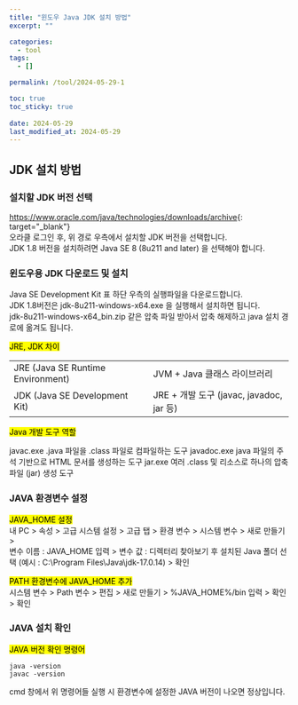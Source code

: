 ```yaml
---
title: "윈도우 Java JDK 설치 방법"
excerpt: ""

categories:
  - tool
tags:
  - []

permalink: /tool/2024-05-29-1

toc: true
toc_sticky: true
 
date: 2024-05-29
last_modified_at: 2024-05-29
---
```


## JDK 설치 방법

### 설치할 JDK 버전 선택
<https://www.oracle.com/java/technologies/downloads/archive>{: target="_blank"}  
오라클 로그인 후, 위 경로 우측에서 설치할 JDK 버전을 선택합니다.  
JDK 1.8 버전을 설치하려면 Java SE 8 (8u211 and later) 을 선택해야 합니다.  

### 윈도우용 JDK 다운로드 및 설치
Java SE Development Kit 표 하단 우측의 실행파일을 다운로드합니다.  
JDK 1.8버전은 jdk-8u211-windows-x64.exe 을 실행해서 설치하면 됩니다.  
jdk-8u211-windows-x64_bin.zip 같은 압축 파일 받아서 압축 해제하고 java 설치 경로에 옮겨도 됩니다.

<mark>JRE, JDK 차이</mark>  
<table class="table_2_left">
  <tbody>
    <tr>
      <td>JRE (Java SE Runtime Environment)</td>
      <td>JVM + Java 클래스 라이브러리</td>
    </tr>
    <tr>
      <td>JDK (Java SE Development Kit)</td>
      <td>JRE + 개발 도구 (javac, javadoc, jar 등)</td>
    </tr>
  </tbody>
</table>

<mark>Java 개발 도구 역할</mark>  
<tabl class="table_2_left">
  <tbody>
    <tr>
      <td>javac.exe</td>
      <td>.java 파일을 .class 파일로 컴파일하는 도구</td>
    </tr>
    <tr>
      <td>javadoc.exe </td>
      <td>java 파일의 주석 기반으로 HTML 문서를 생성하는 도구</td>
    </tr>
    <tr>
      <td>jar.exe</td>
      <td>여러 .class 및 리소스로 하나의 압축 파일 (jar) 생성 도구</td>
    </tr>
  </tbody>
</tabl>

### JAVA 환경변수 설정
<mark>JAVA_HOME 설정</mark>  
내 PC > 속성 > 고급 시스템 설정 > 고급 탭 > 환경 변수 > 시스템 변수 > 새로 만들기 >  
변수 이름 : JAVA_HOME 입력 > 변수 값 : 디렉터리 찾아보기 후 설치된 Java 폴더 선택 (예시 : C:\Program Files\Java\jdk-17.0.14) > 확인

<mark>PATH 환경변수에 JAVA_HOME 추가</mark>  
시스템 변수 > Path 변수 > 편집 > 새로 만들기 > %JAVA_HOME%/bin 입력 > 확인 > 확인



### JAVA 설치 확인
<mark>JAVA 버전 확인 명령어</mark>
```
java -version
javac -version
```
cmd 창에서 위 명령어들 실행 시 환경변수에 설정한 JAVA 버전이 나오면 정상입니다.

